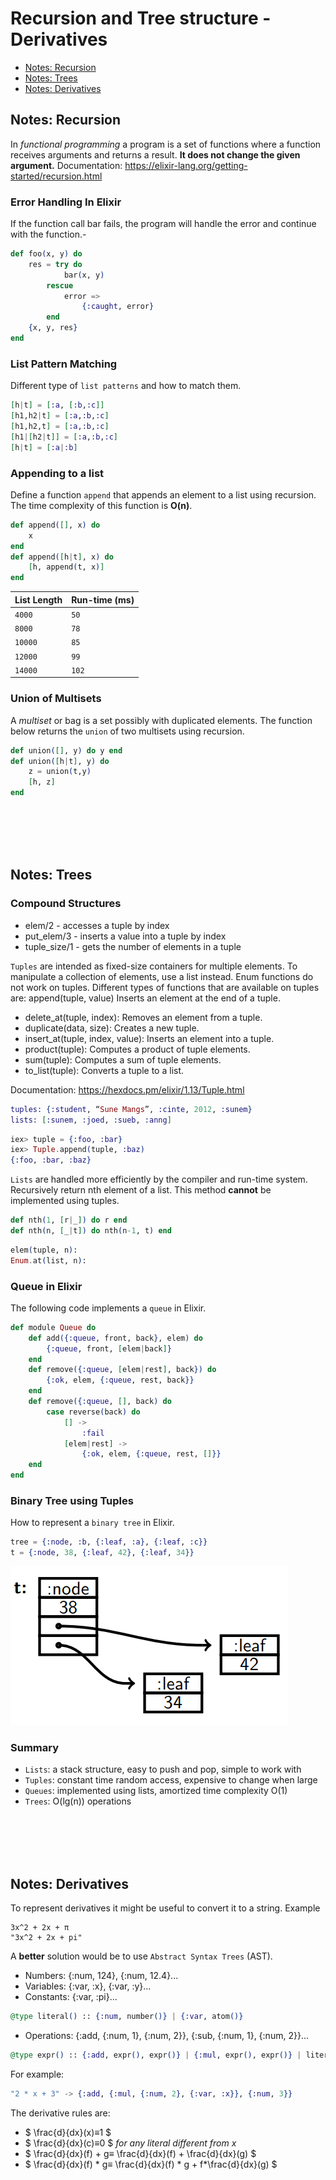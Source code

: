 # Recursion and Tree structure - Derivatives
* [Notes: Recursion](#Recursion)
* [Notes: Trees](#Trees)
* [Notes: Derivatives](#Derivatives)

<div id="Recursion"></div>

## Notes: Recursion
In *functional programming* a program is a set of functions where a function receives arguments and returns a result. **It does not change the given argument.** Documentation: https://elixir-lang.org/getting-started/recursion.html

### Error Handling In Elixir
If the function call bar fails, the program will handle the error and continue
with the function.-

```elixir
def foo(x, y) do
    res = try do
            bar(x, y)
        rescue
            error => 
                {:caught, error}
        end
    {x, y, res}
end
```

### List Pattern Matching
Different type of `list patterns` and how to match them.

```elixir	
[h|t] = [:a, [:b,:c]]
[h1,h2|t] = [:a,:b,:c]
[h1,h2,t] = [:a,:b,:c]
[h1|[h2|t]] = [:a,:b,:c]
[h|t] = [:a|:b]
```

### Appending to a list
Define a function `append` that appends an element to a list using recursion. The time complexity of this function is **O(n)**.

```elixir
def append([], x) do
    x
end
def append([h|t], x) do
    [h, append(t, x)]
end
```

| **List Length** | **Run-time (ms)** |
| :--- | :--- |
| `4000` | `50` |
| `8000` | `78` |
| `10000` | `85` |
| `12000` | `99` |
| `14000` | `102` |

### Union of Multisets
A *multiset* or bag is a set possibly with duplicated elements. The function below returns the `union` of two multisets using recursion.
```elixir
def union([], y) do y end
def union([h|t], y) do
    z = union(t,y)
    [h, z]
end
```

<br>
<br>
<br>
<br>

<div id="Trees"></div>

## Notes: Trees
### Compound Structures
- elem/2 - accesses a tuple by index
- put_elem/3 - inserts a value into a tuple by index
- tuple_size/1 - gets the number of elements in a tuple

`Tuples` are intended as fixed-size containers for multiple elements. To manipulate a collection of elements, use a list instead. Enum functions do not work on tuples. Different types of functions that are available on tuples are:
append(tuple, value)
Inserts an element at the end of a tuple.

- delete_at(tuple, index):
Removes an element from a tuple.
- duplicate(data, size): 
Creates a new tuple.
- insert_at(tuple, index, value):
Inserts an element into a tuple.
- product(tuple):
Computes a product of tuple elements.
- sum(tuple):
Computes a sum of tuple elements.
- to_list(tuple):
Converts a tuple to a list.

Documentation: https://hexdocs.pm/elixir/1.13/Tuple.html

```elixir	
tuples: {:student, “Sune Mangs”, :cinte, 2012, :sunem}
lists: [:sunem, :joed, :sueb, :anng]
```
```elixir
iex> tuple = {:foo, :bar}
iex> Tuple.append(tuple, :baz)
{:foo, :bar, :baz}
```

`Lists` are handled more efficiently by the compiler and run-time system.
Recursively return nth element of a list. This method **cannot** be implemented using tuples.

```elixir
def nth(1, [r|_]) do r end
def nth(n, [_|t]) do nth(n-1, t) end
```

```elixir
elem(tuple, n):
Enum.at(list, n):
```

### Queue in Elixir
The following code implements a `queue` in Elixir.

```elixir
def module Queue do
    def add({:queue, front, back}, elem) do
        {:queue, front, [elem|back]}
    end
    def remove({:queue, [elem|rest], back}) do
        {:ok, elem, {:queue, rest, back}}
    end
    def remove({:queue, [], back) do
        case reverse(back) do
            [] ->
                :fail
            [elem|rest] ->
                {:ok, elem, {:queue, rest, []}}
    end
end
```

### Binary Tree using Tuples
How to represent a `binary tree` in Elixir.
```elixir
tree = {:node, :b, {:leaf, :a}, {:leaf, :c}}
t = {:node, 38, {:leaf, 42}, {:leaf, 34}}
```

![Trees](/Images/Lecture%20Trees.png)


### Summary
- `Lists`: a stack structure, easy to push and pop, simple to work with
- `Tuples`: constant time random access, expensive to change when large
- `Queues`: implemented using lists, amortized time complexity O(1)
- `Trees`: O(lg(n)) operations


<br>
<br>
<br>
<br>

<div id="Derivatives"></div>

## Notes: Derivatives
To represent derivatives it might be useful to convert it to a string.
Example
```text
3x^2 + 2x + π
"3x^2 + 2x + pi"
```
A **better** solution would be to use `Abstract Syntax Trees` (AST).

- Numbers: {:num, 124}, {:num, 12.4}...
- Variables: {:var, :x}, {:var, :y}...
- Constants: {:var, :pi}...

```elixir
@type literal() :: {:num, number()} | {:var, atom()}
```

- Operations: {:add, {:num, 1}, {:num, 2}}, {:sub, {:num, 1}, {:num, 2}}...
```elixir
@type expr() :: {:add, expr(), expr()} | {:mul, expr(), expr()} | literal()
```

For example:
```elixir
"2 * x + 3" -> {:add, {:mul, {:num, 2}, {:var, :x}}, {:num, 3}}
```

The derivative rules are:
- $ \frac{d}{dx}(x)≡1 $
- $ \frac{d}{dx}(c)≡0 $ *for any literal different from x*
- $ \frac{d}{dx}(f) + g≡ \frac{d}{dx}(f) + \frac{d}{dx}(g) $
- $ \frac{d}{dx}(f) * g≡ \frac{d}{dx}(f) * g + f*\frac{d}{dx}(g) $

